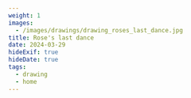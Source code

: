 ```yaml
---
weight: 1
images:
  - /images/drawings/drawing_roses_last_dance.jpg
title: Rose's last dance
date: 2024-03-29
hideExif: true
hideDate: true
tags:
  - drawing
  - home
---
```


